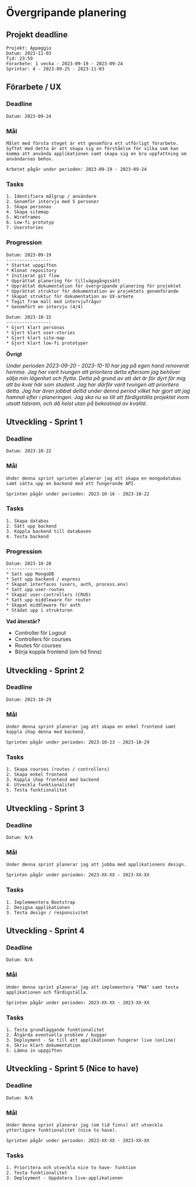 # Övergripande planering

## Projekt deadline

    Projekt: Appeggio
    Datum: 2023-11-03
    Tid: 23:59
    Förarbete: 1 vecka - 2023-09-19 - 2023-09-24
    Sprintar: 4 - 2023-09-25 - 2023-11-03

## Förarbete / UX

### Deadline

    Datum: 2023-09-24

### Mål

    Målet med första steget är ett genomföra ett utförligt förarbete. Syftet med detta är att skapa sig en förståelse för vilka som kan komma att använda applikationen samt skapa sig en bra uppfattning om användarnas behov.

    Arbetet pågår under perioden: 2023-09-19 - 2023-09-24

### Tasks

    1. Identifiera målgrup / användare
    2. Genomför intervju med 5 personer
    3. Skapa personas
    4. Skapa sitemap
    5. Wireframes
    6. Low-fi prototyp
    7. Userstories

### Progression

    Datum: 2023-09-19
    -----------------
    * Startat uppgiften
    * Klonat repository
    * Initierat git flow
    * Upprättat planering för tillvägagångssätt
    * Upprättat dokumentation för övergripande planering för projektet
    * Upprättat struktur för dokumentation av projektets genomförande
    * Skapat struktur för dokumentation av UX-arbete
    * Tagit fram mall med intervjufrågor
    * Genomfört en intervju (4/4)

    Datum: 2023-10-15
    -----------------
    * Gjort klart personas
    * Gjort klart user-stories
    * Gjort klart site-map
    * Gjort klart low-fi prototyper

**Övrigt**

_Under perioden 2023-09-20 - 2023-10-10 har jag på egen hand renoverat hemma. Jag har varit tvungen att prioritera detta eftersom_
_jag behöver sälja min lägenhet och flytta. Detta på grund av att det är för dyrt för mig att bo kvar här som student._
_Jag har därför varit tvungen att prioritera detta. Jag har även jobbat deltid under denna period vilket har gjort att_
_jag hamnat efter i planeringen. Jag ska nu se till att färdigställa projektet inom utsatt tidsram, och då helst utan_
_på bekostnad av kvalité._

## Utveckling - Sprint 1

### Deadline

    Datum: 2023-10-22

### Mål

    Under denna sprint sprinten planerar jag att skapa en mongodatabas samt sätta upp en backend med ett fungerande API.

    Sprinten pågår under perioden: 2023-10-16 - 2023-10-22

### Tasks

    1. Skapa databas
    2. Sätt upp backend
    3. Koppla backend till databasen
    4. Testa backend

### Progression

    Datum: 2023-10-20
    -----------------
    * Satt upp MongoDB
    * Satt upp backend / express
    * Skapat interfaces (users, auth, process.env)
    * Satt upp user-routes
    * Skapat user-controllers (CRUD)
    * Satt upp middleware för router
    * Skapat middleware för auth
    * Städat upp i strukturen

**Vad återstår?**

- Controller för Logout
- Controllers för courses
- Routes för courses
- Börja koppla frontend (om tid finns)

## Utveckling - Sprint 2

### Deadline

    Datum: 2023-10-29

### Mål

    Under denna sprint planerar jag att skapa en enkel frontend samt koppla ihop denna med backend.

    Sprinten pågår under perioden: 2023-10-23 - 2023-10-29

### Tasks

    1. Skapa courses (routes / controllers)
    2. Skapa enkel frontend
    3. Koppla ihop frontend med backend
    4. Utveckla funktionalitet
    5. Testa funktionalitet

## Utveckling - Sprint 3

### Deadline

    Datum: N/A

### Mål

    Under denna sprint planerar jag att jobba med applikationens design.

    Sprinten pågår under perioden: 2023-XX-XX - 2023-XX-XX

### Tasks

    1. Implemmentera Bootstrap
    2. Designa applikationen
    3. Testa design / responsivitet

## Utveckling - Sprint 4

### Deadline

    Datum: N/A

### Mål

    Under denna sprint planerar jag att implementera "PWA" samt testa applikationen och färdigställa.

    Sprinten pågår under perioden: 2023-XX-XX - 2023-XX-XX

### Tasks

    1. Testa grundläggande funktionalitet
    2. Åtgärda eventuella problem / buggar
    3. Deployment - Se till att applikationen fungerar live (online)
    4. Skriv klart dokumentation
    5. Lämna in uppgiften

## Utveckling - Sprint 5 (Nice to have)

### Deadline

    Datum: N/A

### Mål

    Under denna sprint planerar jag (om tid finns) att utveckla ytterligare funktionalitet (nice to have).

    Sprinten pågår under perioden: 2023-XX-XX - 2023-XX-XX

### Tasks

    1. Prioritera och utveckla nice to have- funktion
    2. Testa funktionalitet
    3. Deployment - Uppdatera live-applikationen
